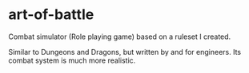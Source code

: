 # art-of-battle
Combat simulator (Role playing game) based on a ruleset I created.

Similar to Dungeons and Dragons, but written by and for engineers. Its combat system is much more realistic.
